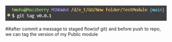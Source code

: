 ![alt text](image.png)

##after commit a message to staged flow(of git) and before push to repo,<br>
we can tag the version of my Public module 